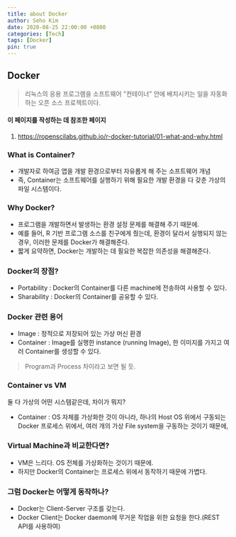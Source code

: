 ```yaml
---
title: about Docker
author: Seho Kim
date: 2020-08-25 22:00:00 +0800
categories: [Tech]
tags: [Docker]
pin: true
---
```


## **Docker**
> 리눅스의 응용 프로그램을 소프트웨어 "컨테이너" 안에 배치시키는 일을 자동화하는 오픈 소스 프로젝트이다.

#### 이 페이지를 작성하는 데 참조한 페이지
1. <https://ropenscilabs.github.io/r-docker-tutorial/01-what-and-why.html>

### **What is Container?**
* 개발자로 하여금 앱을 개발 환경으로부터 자유롭게 해 주는 소프트웨어 개념
* 즉, Container는 소프트웨어를 실행하기 위해 필요한 개발 환경을 다 갖춘 가상의 파일 시스템이다.


### **Why Docker?**
* 프로그램을 개발하면서 발생하는 환경 설정 문제를 해결해 주기 때문에.
* 예를 들어, R 기반 프로그램 소스를 친구에게 줬는데, 환경이 달라서 실행되지 않는 경우, 이러한 문제를 Docker가 해결해준다.
* 짧게 요약하면, Docker는 개발하는 데 필요한 복잡한 의존성을 해결해준다.

### **Docker의 장점?**
* Portability : Docker의 Container를 다른 machine에 전송하여 사용할 수 있다.
* Sharability : Docker의 Container를 공유할 수 있다.

### **Docker 관련 용어**
* Image : 정적으로 저장되어 있는 가상 머신 환경
* Container : Image를 실행한 instance (running Image), 한 이미지를 가지고 여러 Container를 생성할 수 있다.
> Program과 Process 차이라고 보면 될 듯.

### **Container vs VM**
둘 다 가상의 어떤 시스템같은데, 차이가 뭐지?
* Container : OS 자체를 가상화한 것이 아니라, 하나의 Host OS 위에서 구동되는 Docker 프로세스 위에서, 여러 개의 가상 File system을 구동하는 것이기 때문에, 

### **Virtual Machine과 비교한다면?**
* VM은 느리다. OS 전체를 가상화하는 것이기 때문에.
* 하지만 Docker의 Container는 프로세스 위에서 동작하기 때문에 가볍다.

### **그럼 Docker는 어떻게 동작하나?**
* Docker는 Client-Server 구조를 갖는다.
* Docker Client는 Docker daemon에 무거운 작업을 위한 요청을 한다.(REST API를 사용하여)


